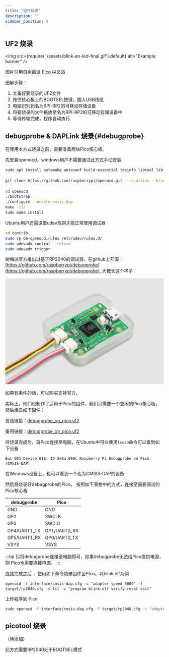 ```yaml
---
title: "固件烧录"
description: ""
sidebar_position: 4
---
```


## UF2 烧录

<!-- ![image](./assets/blink-an-led-final.gif) -->

<img
  src={require('./assets/blink-an-led-final.gif').default}
  alt="Example banner"
/>

图片引用自[树莓派 Pico 中文站](https://pico.org.cn/)

图解步骤：

1. 准备好要烧录的UF2文件
2. 按住核心板上的BOOTSEL按键，插入USB线缆
3. 电脑识别到名为RPI-RP2的可移动存储设备
4. 将要烧录的文件拖放至名为RPI-RP2的可移动存储设备中
5. 等待传输完成，程序自动执行

## debugprobe & DAPLink 烧录{#debugprobe}

在使用本方式烧录之前，需要准备两块Pico核心板。

先安装openocd，windows用户不需要通过此方式手动安装


```bash
sudo apt install automake autoconf build-essential texinfo libtool libftdi-dev libusb-1.0-0-dev libhidapi-dev -y

git clone https://github.com/raspberrypi/openocd.git --recursive --branch rp2040 --depth=1

cd openocd
./bootstrap
./configure --enable-cmsis-dap
make -j12
sudo make install
```

Ubuntu用户还需设置udev规则才能正常使用调试器

```bash {title="~/openocd/"}
cd contrib
sudo cp 60-openocd.rules /etc/udev/rules.d/
sudo udevadm control --reload
sudo udevadm trigger
```


树梅派官方推出过基于RP2040的调试器，在github上开源：[https://github.com/raspberrypi/debugprobe](https://github.com/raspberrypi/debugprobe), 大概长这个样子：
<!-- {{< figure src="images/debugprobe.webp" alt="" >}} -->
![](./assets/debugprobe.webp)

如果有条件的话，可以购买支持官方。

实际上，他们也制作了适用于Pico的固件，我们只需要一个空闲的Pico核心板，然后烧录如下固件：

首选链接：[debugprobe_on_pico.uf2](http://embeddedboys.com/uploads/debugprobe_on_pico.uf2)

备用链接：[debugprobe_on_pico.uf2](https://github.com/raspberrypi/debugprobe/releases/download/debugprobe-v2.0/debugprobe_on_pico.uf2)

待烧录完成后，将Pico连接至电脑，在Ubuntu中可以使用`lsusb`命令可以看到如下设备
```shell
Bus 001 Device 018: ID 2e8a:000c Raspberry Pi Debugprobe on Pico (CMSIS-DAP)
```
在Windows设备上，也可以看到一个名为CMSIS-DAP的设备

然后将烧录好debugprobe的Pico， 按照如下表格中的方式，连接至需要调试的Pico核心板

| debugprobe | Pico |
| --- | --- |
| GND | GND |
| GP2 | SWCLK |
| GP3 | SWDIO |
| GP4/UART1_TX | GP1/UART0_RX |
| GP5/UART1_RX | GP0/UART0_TX |
| VSYS | VSYS |

<!-- {{< callout context="note" title="说明" icon="alert-octagon" >}} -->
:::tip
只将debugprobe连接至电脑即可，如果debugprobe无法给Pico提供电源，则
Pico也需要连接电源。
:::
<!-- {{< /callout >}} -->

连接完成之后 ，使用如下命令烧录固件至Pico，以blink.elf为例
```shell
openocd -f interface/cmsis-dap.cfg -c "adapter speed 5000" -f target/rp2040.cfg -s tcl -c "program blink.elf verify reset exit"
```

上传程序到 Pico


```bash
sudo openocd -f interface/cmsis-dap.cfg -f target/rp2040.cfg -c "adapter speed 5000" -c "program blink.elf verify reset exit"
```

## picotool 烧录

（待添加）

此方式需要RP2040处于BOOTSEL模式